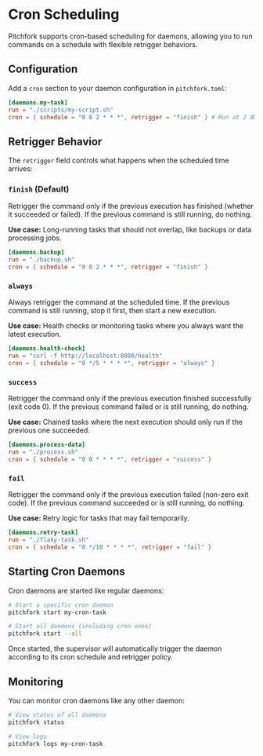 # Cron Scheduling

Pitchfork supports cron-based scheduling for daemons, allowing you to run commands on a schedule with flexible retrigger behaviors.

## Configuration

Add a `cron` section to your daemon configuration in `pitchfork.toml`:

```toml
[daemons.my-task]
run = "./scripts/my-script.sh"
cron = { schedule = "0 0 2 * * *", retrigger = "finish" } # Run at 2 AM every day
```

## Retrigger Behavior

The `retrigger` field controls what happens when the scheduled time arrives:

### `finish` (Default)

Retrigger the command only if the previous execution has finished (whether it succeeded or failed). If the previous command is still running, do nothing.

**Use case:** Long-running tasks that should not overlap, like backups or data processing jobs.

```toml
[daemons.backup]
run = "./backup.sh"
cron = { schedule = "0 0 2 * * *", retrigger = "finish" }
```

### `always`

Always retrigger the command at the scheduled time. If the previous command is still running, stop it first, then start a new execution.

**Use case:** Health checks or monitoring tasks where you always want the latest execution.

```toml
[daemons.health-check]
run = "curl -f http://localhost:8080/health"
cron = { schedule = "0 */5 * * * *", retrigger = "always" }
```

### `success`

Retrigger the command only if the previous execution finished successfully (exit code 0). If the previous command failed or is still running, do nothing.

**Use case:** Chained tasks where the next execution should only run if the previous one succeeded.

```toml
[daemons.process-data]
run = "./process.sh"
cron = { schedule = "0 0 * * * *", retrigger = "success" }
```

### `fail`

Retrigger the command only if the previous execution failed (non-zero exit code). If the previous command succeeded or is still running, do nothing.

**Use case:** Retry logic for tasks that may fail temporarily.

```toml
[daemons.retry-task]
run = "./flaky-task.sh"
cron = { schedule = "0 */10 * * * *", retrigger = "fail" }
```

## Starting Cron Daemons

Cron daemons are started like regular daemons:

```bash
# Start a specific cron daemon
pitchfork start my-cron-task

# Start all daemons (including cron ones)
pitchfork start --all
```

Once started, the supervisor will automatically trigger the daemon according to its cron schedule and retrigger policy.

## Monitoring

You can monitor cron daemons like any other daemon:

```bash
# View status of all daemons
pitchfork status

# View logs
pitchfork logs my-cron-task
```

